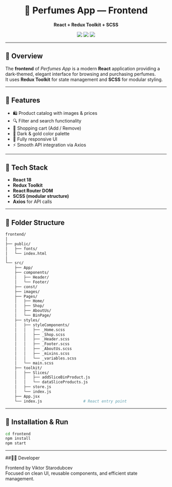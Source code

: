 <div align="center">
  <h1>💄 Perfumes App — Frontend</h1>
  <p><strong>React + Redux Toolkit + SCSS</strong></p>
  <p>
    <img src="https://img.shields.io/badge/React-18.2.0-61DAFB?style=flat&logo=react" />
    <img src="https://img.shields.io/badge/Redux%20Toolkit-1.9.5-764ABC?style=flat&logo=redux" />
    <img src="https://img.shields.io/badge/SCSS-modular-CC6699?style=flat&logo=sass" />
  </p>
</div>

---

## 🧠 Overview

The **frontend** of *Perfumes App* is a modern **React** application providing a dark-themed, elegant interface for browsing and purchasing perfumes.  
It uses **Redux Toolkit** for state management and **SCSS** for modular styling.

---

## 🚀 Features

- 🛍️ Product catalog with images & prices  
- 🔍 Filter and search functionality  
- 🛒 Shopping cart (Add / Remove)  
- 💅 Dark & gold color palette  
- 📱 Fully responsive UI  
- ⚡ Smooth API integration via Axios  

---

## 🧩 Tech Stack

- **React 18**
- **Redux Toolkit**
- **React Router DOM**
- **SCSS (modular structure)**
- **Axios** for API calls

---

## 📂 Folder Structure

```bash
frontend/
│
├── public/
│   ├── fonts/
│   └── index.html
│
└── src/
    ├── App/
    ├── components/
    │   ├── Header/
    │   └── Footer/
    ├── const/
    ├── images/
    ├── Pages/
    │   ├── Home/
    │   ├── Shop/
    │   ├── AboutUs/
    │   └── BinPage/
    ├── styles/
    │   ├── styleComponents/
    │   │   ├── _Home.scss
    │   │   ├── _Shop.scss
    │   │   ├── _Header.scss
    │   │   ├── _Footer.scss
    │   │   ├── _AboutUs.scss
    │   │   ├── _mixins.scss
    │   │   └── _variables.scss
    │   └── main.scss
    ├── toolkit/
    │   ├── Slices/
    │   │   ├── addSliceBinProduct.js
    │   │   └── dataSliceProducts.js
    │   ├── store.js
    │   └── index.js
    ├── App.jsx
    └── index.js                  # React entry point
```
---
## 🧰 Installation & Run
```bash
cd frontend
npm install
npm start
```
---
##🧑‍💻 Developer

Frontend by Viktor Starodubcev
<br/>
Focused on clean UI, reusable components, and efficient state management.
